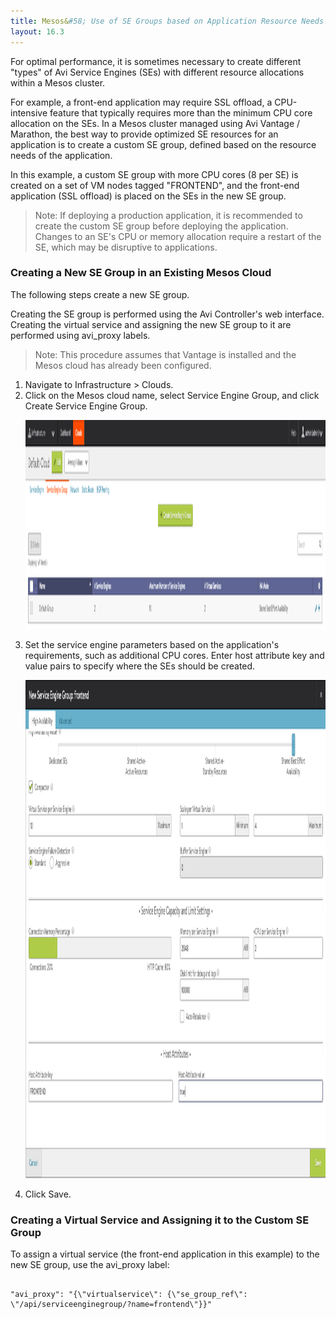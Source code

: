 ```yaml
---
title: Mesos&#58; Use of SE Groups based on Application Resource Needs
layout: 16.3
---
```

For optimal performance, it is sometimes necessary to create different "types" of Avi Service Engines (SEs) with different resource allocations within a Mesos cluster.

For example, a front-end application may require SSL offload, a CPU-intensive feature that typically requires more than the minimum CPU core allocation on the SEs. In a Mesos cluster managed using Avi Vantage / Marathon, the best way to provide optimized SE resources for an application is to create a custom SE group, defined based on the resource needs of the application.

In this example, a custom SE group with more CPU cores (8 per SE) is created on a set of VM nodes tagged "FRONTEND", and the front-end application (SSL offload) is placed on the SEs in the new SE group.
> Note: If deploying a production application, it is recommended to create the custom SE group before deploying the application. Changes to an SE's CPU or memory allocation require a restart of the SE, which may be disruptive to applications.
 

### Creating a New SE Group in an Existing Mesos Cloud

The following steps create a new SE group.

Creating the SE group is performed using the Avi Controller's web interface. Creating the virtual service and assigning the new SE group to it are performed using avi_proxy labels.
> Note: This procedure assumes that Vantage is installed and the Mesos cloud has already been configured.
 <ol> 
 <li>Navigate to Infrastructure &gt; Clouds.</li> 
 <li>Click on the Mesos cloud name, select Service Engine Group, and click Create Service Engine Group. <p><a href="img/segroup2-2.png"><img class="alignnone size-full wp-image-5821" src="img/segroup2-2.png" alt="segroup2" width="1918" height="334"></a></p></li> 
 <li>Set the service engine parameters based on the application's requirements, such as additional CPU cores. Enter host attribute key and value pairs to specify where the SEs should be created. <p><a href="img/segroup3.png"><img class="alignnone size-full wp-image-5814" src="img/segroup3.png" alt="segroup3" width="1440" height="797"></a></p></li> 
 <li>Click Save.</li> 
</ol> 

### Creating a Virtual Service and Assigning it to the Custom SE Group

To assign a virtual service (the front-end application in this example) to the new SE group, use the avi_proxy label:

<pre class="command-line language-bash" data-output="1-100"><code>
"avi_proxy": "{\"virtualservice\": {\"se_group_ref\": \"/api/serviceenginegroup/?name=frontend\"}}"
  
</code></pre> 
